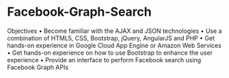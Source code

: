 # Facebook-Graph-Search

Objectives
• Become familiar with the AJAX and JSON technologies
• Use a combination of HTML5, CSS, Bootstrap, jQuery, AngularJS and PHP
• Get hands-on experience in Google Cloud App Engine or Amazon Web Services
• Get hands-on experience on how to use Bootstrap to enhance the user experience
• Provide an interface to perform Facebook search using Facebook Graph APIs
